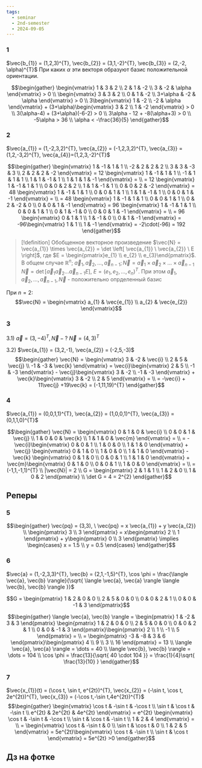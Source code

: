 ```yaml
---
tags:
  - seminar
  - 2nd-semester
  - 2024-09-05
---
```

### 1

$\vec{b_{1}} = (1,2,3)^{T}, \vec{b_{2}} = (3,1,-2)^{T}, \vec{b_{3}} = (2,-2, \alpha)^{T}$
При каких $\alpha$ эти векторя образуют базис положительной ориентации.

$$\begin{gather}
\begin{vmatrix}
1 & 3 & 2 \\
2 & 1 & -2 \\
3 & -2 & \alpha
\end{vmatrix} > 0 \\
\begin{vmatrix}
3 & 3 & 2 \\
0 & 1 & -2 \\
3+\alpha & -2 & \alpha
\end{vmatrix} > 0 \\
3\begin{vmatrix}
1 & -2 \\
-2 & \alpha
\end{vmatrix} + (3+\alpha)\begin{vmatrix}
3 & 2 \\
1 & -2
\end{vmatrix} > 0 \\ 
3(\alpha-4) + (3+\alpha)(-6-2) > 0 \\
3\alpha - 12 + -8(\alpha+3) > 0 \\
-5\alpha > 36 \\
\alpha < -\frac{36}{5}
\end{gather}$$

### 2

$\vec{a_{1}} = (1,-2,3,2)^{T}, \vec{a_{2}} = (-1,2,3,2)^{T}, \vec{a_{3}} = (1,2,-3,2)^{T}, \vec{a_{4}}=(1,2,3,-2)^{T}$

$$\begin{gather}
\begin{vmatrix}
1 & -1 & 1 & 1 \\
-2 & 2 & 2 & 2 \\
3 & 3 & -3 & 3 \\
2 & 2 & 2 & -2
\end{vmatrix} = 12 \begin{vmatrix}
1 & -1 & 1 & 1 \\
-1 & 1 & 1 & 1 \\
1 & 1 & -1 & 1 \\
1 & 1 & 1 & -1
\end{vmatrix} = \\
= 12 \begin{vmatrix}
1 & -1 & 1 & 1 \\
0 & 0 & 2 & 2 \\
1 & 1 & -1 & 1 \\
0 & 0 & 2 & -2
\end{vmatrix} = 48 \begin{vmatrix}
1 & -1 & 1 & 1 \\
0 & 0 & 1 & 1 \\
1 & 1 & -1 & 1 \\
0 & 0 & 1 & -1
\end{vmatrix} = \\
= 48 \begin{vmatrix}
1 & -1 & 1 & 1 \\
0 & 0 & 1 & 1 \\
0 & 2 & -2 & 0 \\
0 & 0 & 1 & -1
\end{vmatrix} = 96 \begin{vmatrix}
1 & -1 & 1 & 1 \\
0 & 0 & 1 & 1 \\
0 & 1 & -1 & 0 \\
0 & 0 & 1 & -1
\end{vmatrix} = \\
= 96 \begin{vmatrix}
0 & 1 & 1 \\
1 & -1 & 0 \\
0 & 1 & -1
\end{vmatrix} = -96\begin{vmatrix}
1 & 1 \\
1 & -1
\end{vmatrix} = -2\cdot(-96) = 192
\end{gather}$$

> [!definition] Обобщенное векторное произведение
> $\vec{N} = \vec{a_{1}} \times \vec{a_{2}} = \det \left[ \vec{a_{1}} \ \vec{a_{2}} \ E \right]$, где $E = \begin{pmatrix}e_{1} \\ e_{2} \\ e_{3}\end{pmatrix}$.
> В общем случае $\mathbb{R}^{n}; \ \vec{a}_{1}, \vec{a}_{2}, \dots, \vec{a}_{n-1}; \vec{N} = \vec{a}_{1} \times \vec{a}_{2} \times \dots \times \vec{a}_{n-1}$
> $\vec{N} = \det \left[ \vec{a}_{1} \vec{a}_{2} \dots \vec{a}_{n-1} E \right]$, $E = (e_{1},e_{2},\dots,e_{n})^{T}$. 
> При этом $\vec{a}_{1}, \vec{a}_{2}, \dots, \vec{a}_{n-1}, \vec{N}$ - положительно опрделенный базис

При $n = 2$:
$$\vec{N} = \begin{vmatrix}
a_{1} & \vec{e_{1}} \\
a_{2} & \vec{e_{2}}
\end{vmatrix}$$

### 3

3.1) $\vec{a} = (3, -4)^{T}, \vec{N} - ?$
$\vec{N} = (4, 3)^{T}$

3.2) $\vec{a_{1}} = (3,2,-1), \vec{a_{2}} = (-2,5,-3)$
$$\begin{gather}
\vec{N} = \begin{vmatrix}
3 & -2 & \vec{i} \\
2 & 5 & \vec{j} \\
-1 & -3 & \vec{k}
\end{vmatrix} = \vec{i}\begin{vmatrix}
2 & 5 \\
-1 & -3
\end{vmatrix} - \vec{j}\begin{vmatrix}
3 & -2 \\
-1 & -3
\end{vmatrix} + \vec{k}\begin{vmatrix}
3 & -2 \\
2 & 5
\end{vmatrix} = \\
= -\vec{i} + 11\vec{j} +19\vec{k} = (-1,11,19)^{T}
\end{gather}$$

### 4

$\vec{a_{1}} = (0,0,1,1)^{T}, \vec{a_{2}} = (1,0,0,1)^{T}, \vec{a_{3}} = (0,1,1,0)^{T}$

$$\begin{gather}
\vec{N} = \begin{vmatrix}
0 & 1 & 0 & \vec{i} \\
0 & 0 & 1 & \vec{j} \\
1 & 0 & 0 & \vec{k} \\
1 & 1 & 0 & \vec{m}
\end{vmatrix} = \\
= -\vec{i}\begin{vmatrix}
0 & 0 & 1 \\
1 & 0 & 0 \\
1 & 1 & 0
\end{vmatrix} + \vec{j} \begin{vmatrix}
0 & 1 & 0 \\
1 & 0 & 0 \\
1 & 1 & 0
\end{vmatrix} -\vec{k} \begin{vmatrix}
0 & 1 & 0 \\
0 & 0 & 1 \\
1 & 1 & 0
\end{vmatrix} + \vec{m}\begin{vmatrix}
0 & 1 & 0 \\
0 & 0 & 1 \\
1 & 0 & 0
\end{vmatrix} = \\
= (-1,1,-1,1)^{T} \\
|\vec{N}| = 2 \\
G = \begin{pmatrix}
2 & 1 & 1 \\
1 & 2 & 0 \\
1 & 0 & 2
\end{pmatrix} \\
\det G = 4 = 2^{2}
\end{gather}$$

## Реперы

### 5

$$\begin{gather}
\vec{pq} = (3,3), \ \vec{pq} = x \vec{a_{1}} + y \vec{a_{2}} \\
\begin{pmatrix}
3 \\
3
\end{pmatrix} = x\begin{pmatrix}
2 \\
1
\end{pmatrix} + y\begin{pmatrix}
0 \\
3
\end{pmatrix} \implies \begin{cases}
x = 1.5 \\
y = 0.5
\end{cases}
\end{gather}$$

### 6

$\vec{a} = (1,-2,3,3)^{T}, \vec{b} = (2,1,-1,5)^{T}, \cos \phi = \frac{\langle \vec{a}, \vec{b} \rangle}{\sqrt{ \langle \vec{a}, \vec{a} \rangle \langle \vec{b}, \vec{b} \rangle }}$

$$G = \begin{pmatrix}
1 & 2 & 0 & 0 \\
2 & 5 & 0 & 0 \\
0 & 0 & 2 & 1 \\
0 & 0 & -1 & 3
\end{pmatrix}$$

$$\begin{gather}
\langle \vec{a}, \vec{b} \rangle = \begin{pmatrix}
1 & -2 & 3 & 3
\end{pmatrix} \begin{pmatrix}
1 & 2 & 0 & 0 \\
2 & 5 & 0 & 0 \\
0 & 0 & 2 & 1 \\
0 & 0 & -1 & 3
\end{pmatrix}\begin{pmatrix}
2 \\ 1 \\ -1 \\ 5
\end{pmatrix} = \\
= \begin{pmatrix}
-3 & -8 & 3 & 6
\end{pmatrix}\begin{pmatrix}
4 \\
9 \\
3 \\
16
\end{pmatrix} = 13 \\
\langle \vec{a}, \vec{a} \rangle = \dots = 40 \\
\langle \vec{b}, \vec{b} \rangle = \dots = 104 \\
\cos \phi = \frac{13}{\sqrt{ 40 \cdot 104 }} = \frac{1}{4}\sqrt{ \frac{13}{10} }
\end{gather}$$

### 7

$\vec{x_{1}}(t) = (\cos t, \sin t, e^{2t})^{T}, \vec{x_{2}} = (-\sin t, \cos t, 2e^{2t})^{T}, \vec{x_{3}} = (-\cos t,-\sin t,4e^{2t})^{T}$
$$\begin{gather}
\begin{vmatrix}
\cos t & -\sin t & -\cos t \\
\sin t & \cos t & -\sin t \\
e^{2t}  & 2e^{2t} & 4e^{2t}
\end{vmatrix} = e^{2t} \begin{vmatrix}
\cos t & -\sin t & -\cos t \\
\sin t & \cos t & -\sin t \\
1 & 2 & 4
\end{vmatrix} = \\
= \begin{vmatrix}
\cos t & -\sin t & 0 \\
\sin t & \cos t & 0 \\
1 & 2 & 5
\end{vmatrix} = 5e^{2t}\begin{vmatrix}
\cos t & -\sin t \\
\sin t & \cos t
\end{vmatrix} = 5e^{2t} >0
\end{gather}$$

## Дз на фотке 